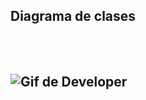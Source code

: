 <h2> Diagrama de clases <h2> <br><br>

<img display = "block" margin-left = "auto" margin-right = "auto" src="https://github.com/alanatilio/Java/blob/master/FTX/Diagrama%20sin%20t%C3%ADtulo-ATM.drawio.png" alt="Gif de Developer"/>

